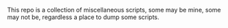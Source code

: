 This repo is a collection of miscellaneous scripts, some may be mine, some may not be, regardless a place to dump some scripts.
